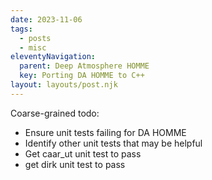 ```yaml
---
date: 2023-11-06
tags:
  - posts
  - misc
eleventyNavigation:
  parent: Deep Atmosphere HOMME
  key: Porting DA HOMME to C++
layout: layouts/post.njk
---
```



Coarse-grained todo:
* Ensure unit tests failing for DA HOMME
* Identify other unit tests that may be helpful
* Get caar_ut unit test to pass
* get dirk unit test to pass




